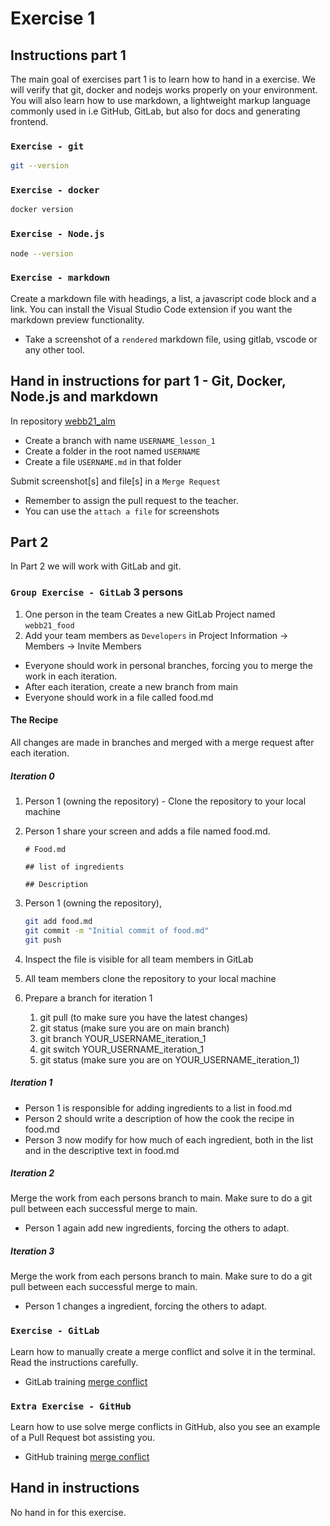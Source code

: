 # Exercise 1

## Instructions part 1

The main goal of exercises part 1 is to learn how to hand in a exercise. We will verify that git, docker and nodejs works properly on your environment. You will also learn how to use markdown, a lightweight markup language commonly used in i.e GitHub, GitLab, but also for docs and generating frontend.

### `Exercise - git`

```bash
git --version 
```

### `Exercise - docker`

```bash
docker version
```

### `Exercise - Node.js`

```bash
node --version
```

### `Exercise - markdown`

Create a markdown file with headings, a list, a javascript code block and a link. You can install the Visual Studio Code extension if you want the markdown preview functionality.

- Take a screenshot of a `rendered` markdown file, using gitlab, vscode or any other tool.

## Hand in instructions for part 1 - Git, Docker, Node.js and markdown

In repository [webb21_alm](https://gitlab.com/robert-alfwar/webb21_alm)

- Create a branch with name `USERNAME_lesson_1`
- Create a folder in the root named `USERNAME`
- Create a file `USERNAME.md` in that folder

Submit screenshot[s] and file[s] in a `Merge Request`

- Remember to assign the pull request to the teacher.
- You can use the `attach a file` for screenshots

<div class="page"/>

## Part 2

In Part 2 we will work with GitLab and git.

### `Group Exercise - GitLab` 3 persons

1. One person in the team Creates a new GitLab Project named `webb21_food`
2. Add your team members as `Developers` in Project Information -> Members -> Invite Members

- Everyone should work in personal branches, forcing you to merge the work in each iteration.
- After each iteration, create a new branch from main
- Everyone should work in a file called food.md

#### The Recipe

All changes are made in branches and merged with a merge request after each iteration.

##### Iteration 0

1. Person 1 (owning the repository) - Clone the repository to your local machine
2. Person 1 share your screen and adds a file named food.md.

    ```text
    # Food.md
    
    ## list of ingredients

    ## Description

    ```

3. Person 1 (owning the repository),

    ```bash
    git add food.md
    git commit -m "Initial commit of food.md"
    git push
    ```

4. Inspect the file is visible for all team members in GitLab
5. All team members clone the repository to your local machine
6. Prepare a branch for iteration 1
   1. git pull (to make sure you have the latest changes)
   2. git status (make sure you are on main branch)
   3. git branch YOUR_USERNAME_iteration_1
   4. git switch YOUR_USERNAME_iteration_1
   5. git status (make sure you are on YOUR_USERNAME_iteration_1)

##### Iteration 1

- Person 1 is responsible for adding ingredients to a list in food.md
- Person 2 should write a description of how the cook the recipe in food.md
- Person 3 now modify for how much of each ingredient, both in the list and in the descriptive text in food.md

##### Iteration 2

Merge the work from each persons branch to main. Make sure to do a git pull between each successful merge to main.

- Person 1 again add new ingredients, forcing the others to adapt.

##### Iteration 3

Merge the work from each persons branch to main. Make sure to do a git pull between each successful merge to main.

- Person 1 changes a ingredient, forcing the others to adapt.

### `Exercise - GitLab`

Learn how to manually create a merge conflict and solve it in the terminal. Read the instructions carefully.

- GitLab training [merge conflict](https://docs.gitlab.com/ee/university/training/topics/merge_conflicts.html)

### `Extra Exercise - GitHub`

Learn how to use solve merge conflicts in GitHub, also you see an example of a Pull Request bot assisting you.

- GitHub training [merge conflict](https://lab.github.com/githubtraining/managing-merge-conflicts)

## Hand in instructions

No hand in for this exercise.
